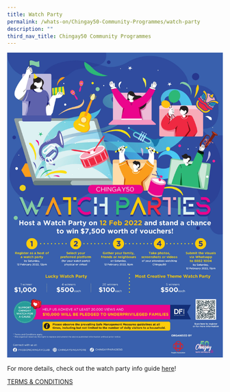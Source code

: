 ```yaml
---
title: Watch Party
permalink: /whats-on/Chingay50-Community-Programmes/watch-party
description: ""
third_nav_title: Chingay50 Community Programmes
---
```

![watch party](/images/whats-on/watch-party.jpg)

For more details, check out the watch party info guide [here](/files/whats-on/chingay50-watch-party-info-kit-(as-at-14-jan-2021).pdf)!

[TERMS & CONDITIONS](/files/whats-on/chingay50-watch-party---terms-and-conditions-(as-at-4-jan-2022).pdf)